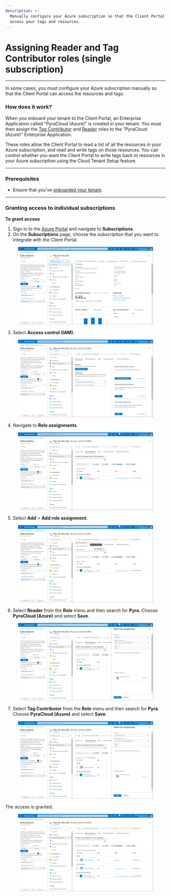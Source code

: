 ```yaml
---
description: >-
  Manually configure your Azure subscription so that the Client Portal can
  access your tags and resources.
---
```


# Assigning Reader and Tag Contributor roles (single subscription)

***

In some cases, you must configure your Azure subscription manually so that the Client Portal can access the resources and tags.&#x20;

### How does it work?

When you onboard your tenant to the Client Portal, an Enterprise Application called "PyraCloud (Azure)" is created in your tenant. You must then assign the [Tag Contributor](https://learn.microsoft.com/en-us/azure/role-based-access-control/built-in-roles#tag-contributor) and [Reader](https://learn.microsoft.com/en-us/azure/role-based-access-control/built-in-roles#reader) roles to the "PyraCloud (Azure)" Enterprise Application.

These roles allow the Client Portal to read a list of all the resources in your Azure subscription, and read and write tags on those resources. You can control whether you want the Client Portal to write tags back to resources in your Azure subscription using the Cloud Tenant Setup feature.

***

### Prerequisites

* Ensure that you've [onboarded your tenant](activating-your-ea-or-mpsa-account.md).

***

### Granting access to individual subscriptions <a href="#block-e361c5ef-f066-4f15-882a-9691e45ebe2d" id="block-e361c5ef-f066-4f15-882a-9691e45ebe2d"></a>

**To grant access**&#x20;

1. Sign in to the [Azure Portal](https://portal.azure.com/#home) and navigate to **Subscriptions**.
2. On the **Subscriptions** page, choose the subscription that you want to integrate with the Client Portal.

<figure><img src="../../../.gitbook/assets/image (93).png" alt=""><figcaption></figcaption></figure>

3. Select **Access control (IAM).**

<figure><img src="../../../.gitbook/assets/image (94).png" alt=""><figcaption></figcaption></figure>

4. Navigate to **Role assignments**.

<figure><img src="../../../.gitbook/assets/image (95).png" alt=""><figcaption></figcaption></figure>

5. Select **Add** > **Add role assignment**.&#x20;

<figure><img src="../../../.gitbook/assets/image (96).png" alt=""><figcaption></figcaption></figure>

6. Select **Reader** from the **Role** menu and then search for **Pyra**. Choose **PyraCloud (Azure)** and select **Save**.

<figure><img src="../../../.gitbook/assets/image (97).png" alt=""><figcaption></figcaption></figure>

7. Select **Tag Contributor** from the **Role** menu and then search for **Pyra**. Choose **PyraCloud (Azure)** and select **Save**.

<figure><img src="../../../.gitbook/assets/image (98).png" alt=""><figcaption></figcaption></figure>

The access is granted.&#x20;

<figure><img src="../../../.gitbook/assets/image (99).png" alt=""><figcaption></figcaption></figure>

